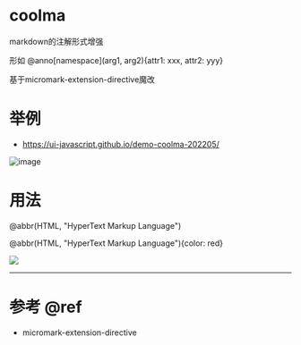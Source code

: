 # coolma 

markdown的注解形式增强 

形如 @anno[namespace](arg1, arg2){attr1: xxx, attr2: yyy}

基于micromark-extension-directive魔改

# 举例

- https://ui-javascript.github.io/demo-coolma-202205/

![image](https://user-images.githubusercontent.com/16240829/189601135-babe002e-c6b9-4a3a-90da-c69b0a77d00a.png)

# 用法

@abbr(HTML, "HyperText Markup Language")

@abbr(HTML, "HyperText Markup Language"){color: red}

![](https://luo0412.oss-cn-hangzhou.aliyuncs.com/1651993229369-hm8B4CzZE8am.png)

---

# 参考 @ref

- micromark-extension-directive
